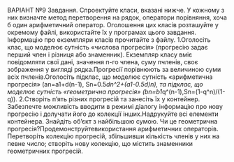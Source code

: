 ВАРІАНТ №9
Завдання.
Спроектуйте класи, вказані нижче. У кожному з них визначте метод перетворення на рядок,  оператори  порівняння,  хоча  б  один  арифметичний  оператор.
Оголошення  цих  класів розташуйте  у  окремому  файлі,  використайте  їх  у  програмах  цього  завдання.  Інформацію  про екземпляри класів прочитайте з файлу.
1.Оголосіть клас, що моделює сутність «числова прогресія» (прогресію задає перший член і різниця або знаменник). 
Екземпляр класу вміє повідомляти свої дані, значення п-го члена, суму пчленів, своє зображення у вигляді рядка.Прогресії порівнюють за величиною суми 
всіх пчленів.Оголосіть  підклас,  що  моделює  сутність  «арифметична  прогресія»  (an=a1+d(n-1), Sn=0.5*dn^2+(a1-0.5d)n),  та  підклас,  що  моделює  сутність «геометрична прогресія» (bn=b1*q^(n-1),Sn=(1-q^n)/(1-q)).
2.Створіть п’ять різних прогресій та занесіть їх у контейнер. Забезпечте можливість вводити в режимі  діалогу  інформацію  про нову  прогресію і  долучати  його  до  колекції  інших.Надрукуйте  всі  елементи  контейнера. 
Знайдіть  об’єкт  з  найбільшою  сумою. 
Чи  це геометрична  прогресія?Продемонструйтевикористання  арифметичних  операторів. 
Перетворіть колекцію прогресій, збільшивши кількість членів у них на певне число; створіть нову колекцію, що містить знаменники геометричних прогресій.

